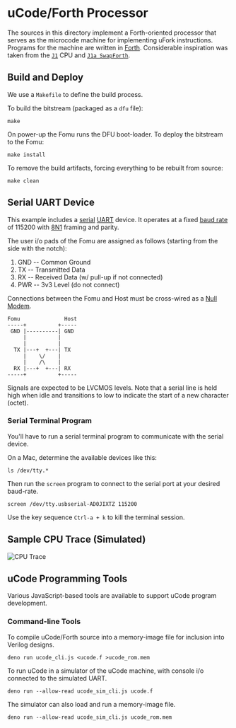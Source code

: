 # uCode/Forth Processor

The sources in this directory
implement a Forth-oriented processor
that serves as the microcode machine
for implementing uFork instructions.
Programs for the machine
are written in [Forth](https://en.wikipedia.org/wiki/Forth_(programming_language)).
Considerable inspiration was taken from
the [`J1`](https://www.excamera.com/files/j1.pdf) CPU and
[`J1a SwapForth`](https://github.com/jamesbowman/swapforth/tree/master/j1a).

## Build and Deploy

We use a `Makefile` to define the build process.

To build the bitstream (packaged as a `dfu` file):

    make

On power-up the Fomu runs the DFU boot-loader.
To deploy the bitstream to the Fomu:

    make install

To remove the build artifacts,
forcing everything to be rebuilt from source:

    make clean

## Serial UART Device

This example includes a [serial](https://en.wikipedia.org/wiki/Asynchronous_serial_communication)
[UART](https://en.wikipedia.org/wiki/Universal_asynchronous_receiver-transmitter) device.
It operates at a fixed [baud rate](https://en.wikipedia.org/wiki/Baud) of 115200
with [8N1](https://en.wikipedia.org/wiki/8-N-1) framing and parity.

The user i/o pads of the Fomu are assigned as follows
(starting from the side with the notch):

  1. GND -- Common Ground
  2. TX -- Transmitted Data
  3. RX -- Received Data (w/ pull-up if not connected)
  4. PWR -- 3v3 Level (do not connect)

Connections between the Fomu and Host must be cross-wired
as a [Null Modem](https://en.wikipedia.org/wiki/Null_modem).

    Fomu              Host
    -----+          +-----
     GND |----------| GND
         |          |
         |          |
      TX |---+  +---| TX
         |    \/    |
         |    /\    |
      RX |---+  +---| RX
    -----+          +-----

Signals are expected to be LVCMOS levels.
Note that a serial line is held high when idle
and transitions to low to indicate the start
of a new character (octet).

### Serial Terminal Program

You'll have to run a serial terminal program
to communicate with the serial device.

On a Mac, determine the available devices like this:

    ls /dev/tty.*

Then run the `screen` program to connect
to the serial port at your desired baud-rate.

    screen /dev/tty.usbserial-AD0JIXTZ 115200

Use the key sequence `Ctrl-a + k` to kill the terminal session.

## Sample CPU Trace (Simulated)

![CPU Trace](sample_cpu_trace.png)

## uCode Programming Tools

Various JavaScript-based tools are available
to support uCode program development.

### Command-line Tools

To compile uCode/Forth source into a memory-image file
for inclusion into Verilog designs.

    deno run ucode_cli.js <ucode.f >ucode_rom.mem

To run uCode in a simulator of the uCode machine,
with console i/o connected to the simulated UART.

    deno run --allow-read ucode_sim_cli.js ucode.f

The simulator can also load and run a memory-image file.

    deno run --allow-read ucode_sim_cli.js ucode_rom.mem
